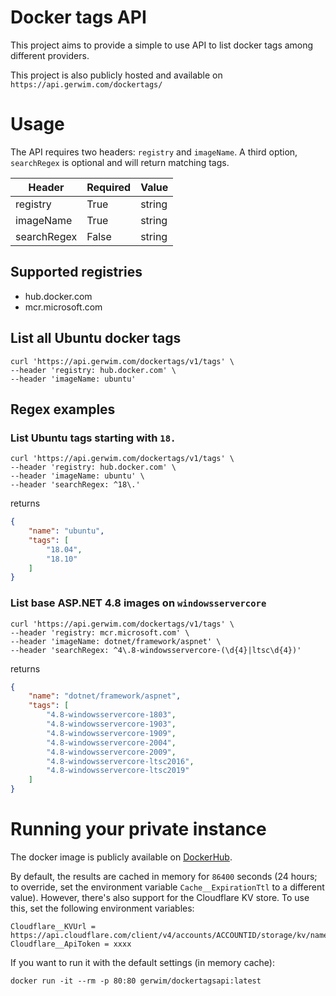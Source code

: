 # Docker tags API

This project aims to provide a simple to use API to list docker tags among different providers.

This project is also publicly hosted and available on `https://api.gerwim.com/dockertags/`

# Usage
The API requires two headers:
`registry` and `imageName`. A third option, `searchRegex` is optional and will return matching tags.


| Header  | Required | Value |
| ------------- | ------------- | ------------- |
| registry  | True  | string |
| imageName  | True  | string | 
| searchRegex  | False  | string |

## Supported registries
* hub.docker.com
* mcr.microsoft.com

## List all Ubuntu docker tags
```
curl 'https://api.gerwim.com/dockertags/v1/tags' \
--header 'registry: hub.docker.com' \
--header 'imageName: ubuntu'
```
## Regex examples

### List Ubuntu tags starting with `18.`
```
curl 'https://api.gerwim.com/dockertags/v1/tags' \
--header 'registry: hub.docker.com' \
--header 'imageName: ubuntu' \
--header 'searchRegex: ^18\.'
```
returns
```JSON
{
    "name": "ubuntu",
    "tags": [
        "18.04",
        "18.10"
    ]
}
```

### List base ASP.NET 4.8 images on `windowsservercore`
```
curl 'https://api.gerwim.com/dockertags/v1/tags' \
--header 'registry: mcr.microsoft.com' \
--header 'imageName: dotnet/framework/aspnet' \
--header 'searchRegex: ^4\.8-windowsservercore-(\d{4}|ltsc\d{4})'
```
 returns
```JSON
{
    "name": "dotnet/framework/aspnet",
    "tags": [
        "4.8-windowsservercore-1803",
        "4.8-windowsservercore-1903",
        "4.8-windowsservercore-1909",
        "4.8-windowsservercore-2004",
        "4.8-windowsservercore-2009",
        "4.8-windowsservercore-ltsc2016",
        "4.8-windowsservercore-ltsc2019"
    ]
}
```

# Running your private instance 
The docker image is publicly available on [DockerHub](https://hub.docker.com/r/gerwim/dockertagsapi).

By default, the results are cached in memory for `86400` seconds (24 hours; to override, set the environment variable `Cache__ExpirationTtl` to a different value).
However, there's also support for the Cloudflare KV store. To use this, set the following environment variables:  
```
Cloudflare__KVUrl = https://api.cloudflare.com/client/v4/accounts/ACCOUNTID/storage/kv/namespaces/NAMESPACEID
Cloudflare__ApiToken = xxxx
```

If you want to run it with the default settings (in memory cache):
```
docker run -it --rm -p 80:80 gerwim/dockertagsapi:latest
```